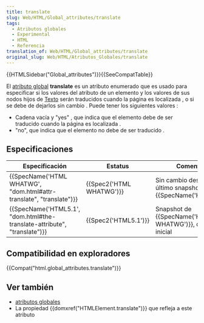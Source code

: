 ```yaml
---
title: translate
slug: Web/HTML/Global_attributes/translate
tags:
  - Atributos globales
  - Experimental
  - HTML
  - Referencia
translation_of: Web/HTML/Global_attributes/translate
original_slug: Web/HTML/Atributos_Globales/translate
---
```


{{HTMLSidebar("Global_attributes")}}{{SeeCompatTable}}

El [atributo global](/es/docs/Web/HTML/Atributos_Globales) **translate** es un atributo enumerado que es usado para especificar si los valores del atributo de un elemento y los valores de sus nodos hijos de [Texto](https://html.spec.whatwg.org/multipage/infrastructure.html#text) serán traducidos cuando la página es localizada , o si se debe de dejarlos sin cambio . Puede tener los siguientes valores :

- Cadena vacía y "yes" , que indica que el elemento debe de ser traducido cuando la página es localizada .
- "no", que indica que el elemento no debe de ser traducido .

## Especificaciones

| Especificación                                                                                   | Estatus                          | Comentario                                                            |
| ------------------------------------------------------------------------------------------------ | -------------------------------- | --------------------------------------------------------------------- |
| {{SpecName('HTML WHATWG', "dom.html#attr-translate", "translate")}}         | {{Spec2('HTML WHATWG')}} | Sin cambio desde el último snapshot, {{SpecName('HTML5.1')}} |
| {{SpecName('HTML5.1', "dom.html#the-translate-attribute", "translate")}} | {{Spec2('HTML5.1')}}     | Snapshot de {{SpecName('HTML WHATWG')}}, definición inicial  |

## Compatibilidad en exploradores

{{Compat("html.global_attributes.translate")}}

## Ver también

- [atributos globales](/es/docs/Web/HTML/Atributos_Globales)
- La propiedad {{domxref("HTMLElement.translate")}} que refleja a este atributo
